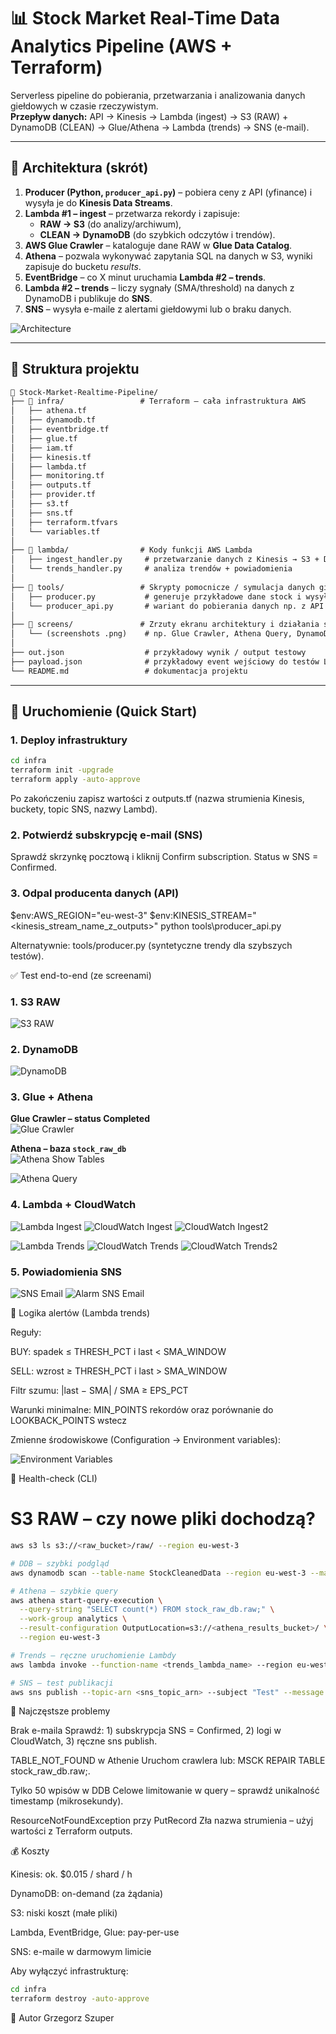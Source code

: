 # 📊 Stock Market Real-Time Data Analytics Pipeline (AWS + Terraform)

Serverless pipeline do pobierania, przetwarzania i analizowania danych giełdowych w czasie rzeczywistym.  
**Przepływ danych:** API → Kinesis → Lambda (ingest) → S3 (RAW) + DynamoDB (CLEAN) → Glue/Athena → Lambda (trends) → SNS (e-mail).

---

## 🧭 Architektura (skrót)

1. **Producer (Python, `producer_api.py`)** – pobiera ceny z API (yfinance) i wysyła je do **Kinesis Data Streams**.  
2. **Lambda #1 – ingest** – przetwarza rekordy i zapisuje:
   - **RAW → S3** (do analizy/archiwum),
   - **CLEAN → DynamoDB** (do szybkich odczytów i trendów).
3. **AWS Glue Crawler** – kataloguje dane RAW w **Glue Data Catalog**.  
4. **Athena** – pozwala wykonywać zapytania SQL na danych w S3, wyniki zapisuje do bucketu *results*.  
5. **EventBridge** – co X minut uruchamia **Lambda #2 – trends**.  
6. **Lambda #2 – trends** – liczy sygnały (SMA/threshold) na danych z DynamoDB i publikuje do **SNS**.  
7. **SNS** – wysyła e-maile z alertami giełdowymi lub o braku danych.

![Architecture](./screens/architecture.png)

---

## 📂 Struktura projektu
```txt
📁 Stock-Market-Realtime-Pipeline/
├── 📁 infra/                 # Terraform – cała infrastruktura AWS
│   ├── athena.tf
│   ├── dynamodb.tf
│   ├── eventbridge.tf
│   ├── glue.tf
│   ├── iam.tf
│   ├── kinesis.tf
│   ├── lambda.tf
│   ├── monitoring.tf
│   ├── outputs.tf
│   ├── provider.tf
│   ├── s3.tf
│   ├── sns.tf
│   ├── terraform.tfvars
│   └── variables.tf
│
├── 📁 lambda/                # Kody funkcji AWS Lambda
│   ├── ingest_handler.py     # przetwarzanie danych z Kinesis → S3 + DynamoDB
│   └── trends_handler.py     # analiza trendów + powiadomienia
│
├── 📁 tools/                 # Skrypty pomocnicze / symulacja danych giełdowych
│   ├── producer.py           # generuje przykładowe dane stock i wysyła do Kinesis
│   └── producer_api.py       # wariant do pobierania danych np. z API (do rozbudowy)
│
├── 📁 screens/               # Zrzuty ekranu architektury i działania systemu
│   └── (screenshots .png)    # np. Glue Crawler, Athena Query, DynamoDB itd.
│
├── out.json                  # przykładowy wynik / output testowy
├── payload.json              # przykładowy event wejściowy do testów Lambdy
└── README.md                 # dokumentacja projektu
```
---

## 🚀 Uruchomienie (Quick Start)

### 1. Deploy infrastruktury
```bash
cd infra
terraform init -upgrade
terraform apply -auto-approve
```
Po zakończeniu zapisz wartości z outputs.tf (nazwa strumienia Kinesis, buckety, topic SNS, nazwy Lambd).

### 2. Potwierdź subskrypcję e-mail (SNS)

Sprawdź skrzynkę pocztową i kliknij Confirm subscription. Status w SNS = Confirmed.

 ### 3. Odpal producenta danych (API)

$env:AWS_REGION="eu-west-3"
$env:KINESIS_STREAM="<kinesis_stream_name_z_outputs>"
python tools\producer_api.py

Alternatywnie: tools/producer.py (syntetyczne trendy dla szybszych testów).

✅ Test end-to-end (ze screenami)

### 1. S3 RAW
![S3 RAW](./screens/s3_raw.png)

### 2. DynamoDB
![DynamoDB](./screens/dynamodb.png)

### 3. Glue + Athena
**Glue Crawler – status Completed**  
![Glue Crawler](./screens/glue_crawler.png)

**Athena – baza `stock_raw_db`**  
![Athena Show Tables](./screens/athena_show_tables.png)

![Athena Query](./screens/athena_query.png)

### 4. Lambda + CloudWatch
![Lambda Ingest](./screens/lambda_ingest.png)
![CloudWatch Ingest](./screens/cw_ingest.png)
![CloudWatch Ingest2](./screens/cw_ingest2.png)

![Lambda Trends](./screens/lambda_trends.png)
![CloudWatch Trends](./screens/cw_trends.png)
![CloudWatch Trends2](./screens/cw_trends2.png)

### 5. Powiadomienia SNS
![SNS Email](./screens/sns_email.png)
![Alarm SNS Email](./screens/alarm_sns_email.png)


🧠 Logika alertów (Lambda trends)

Reguły:

BUY: spadek ≤ THRESH_PCT i last < SMA_WINDOW

SELL: wzrost ≥ THRESH_PCT i last > SMA_WINDOW

Filtr szumu: |last − SMA| / SMA ≥ EPS_PCT

Warunki minimalne: MIN_POINTS rekordów oraz porównanie do LOOKBACK_POINTS wstecz

Zmienne środowiskowe (Configuration → Environment variables):

![Environment Variables](/screens/env_variables.png)

🧪 Health-check (CLI)

# S3 RAW – czy nowe pliki dochodzą?
```bash
aws s3 ls s3://<raw_bucket>/raw/ --region eu-west-3

# DDB – szybki podgląd
aws dynamodb scan --table-name StockCleanedData --region eu-west-3 --max-items 5

# Athena – szybkie query
aws athena start-query-execution \
  --query-string "SELECT count(*) FROM stock_raw_db.raw;" \
  --work-group analytics \
  --result-configuration OutputLocation=s3://<athena_results_bucket>/ \
  --region eu-west-3

# Trends – ręczne uruchomienie Lambdy
aws lambda invoke --function-name <trends_lambda_name> --region eu-west-3 out.json

# SNS – test publikacji
aws sns publish --topic-arn <sns_topic_arn> --subject "Test" --message "hello" --region eu-west-3
```
🐞 Najczęstsze problemy

Brak e-maila
Sprawdź: 1) subskrypcja SNS = Confirmed, 2) logi w CloudWatch, 3) ręczne sns publish.

TABLE_NOT_FOUND w Athenie
Uruchom crawlera lub: MSCK REPAIR TABLE stock_raw_db.raw;.

Tylko 50 wpisów w DDB
Celowe limitowanie w query – sprawdź unikalność timestamp (mikrosekundy).

ResourceNotFoundException przy PutRecord
Zła nazwa strumienia – użyj wartości z Terraform outputs.

💰 Koszty

Kinesis: ok. $0.015 / shard / h

DynamoDB: on-demand (za żądania)

S3: niski koszt (małe pliki)

Lambda, EventBridge, Glue: pay-per-use

SNS: e-maile w darmowym limicie

Aby wyłączyć infrastrukturę:
```bash
cd infra
terraform destroy -auto-approve
```
👤 Autor
Grzegorz Szuper

